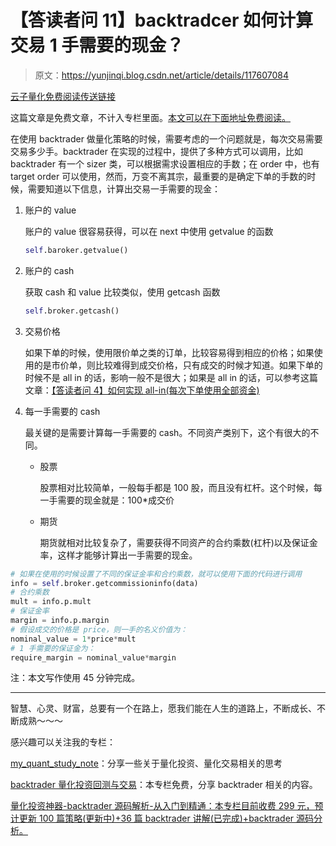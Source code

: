 # 【答读者问 11】backtradcer 如何计算交易 1 手需要的现金？

> 原文：<https://yunjinqi.blog.csdn.net/article/details/117607084>

[云子量化免费阅读传送链接](https://www.yunjinqi.top/article/40)

这篇文章是免费文章，不计入专栏里面。[本文可以在下面地址免费阅读。](https://zhuanlan.zhihu.com/p/378242973)

在使用 backtrader 做量化策略的时候，需要考虑的一个问题就是，每次交易需要交易多少手。backtrader 在实现的过程中，提供了多种方式可以调用，比如 backtrader 有一个 sizer 类，可以根据需求设置相应的手数；在 order 中，也有 target order 可以使用，然而，万变不离其宗，最重要的是确定下单的手数的时候，需要知道以下信息，计算出交易一手需要的现金：

1.  账户的 value

    账户的 value 很容易获得，可以在 next 中使用 getvalue 的函数

    ```py
    self.baroker.getvalue() 
    ```

2.  账户的 cash

    获取 cash 和 value 比较类似，使用 getcash 函数

    ```py
    self.broker.getcash() 
    ```

3.  交易价格

    如果下单的时候，使用限价单之类的订单，比较容易得到相应的价格；如果使用的是市价单，则比较难得到成交价格，只有成交的时候才知道。如果下单的时候不是 all in 的话，影响一般不是很大；如果是 all in 的话，可以参考这篇文章：[【答读者问 4】如何实现 all-in(每次下单使用全部资金)](https://blog.csdn.net/qq_26948675/article/details/116138196?spm=1001.2014.3001.5501)

4.  每一手需要的 cash

    最关键的是需要计算每一手需要的 cash。不同资产类别下，这个有很大的不同。

    *   股票

        股票相对比较简单，一般每手都是 100 股，而且没有杠杆。这个时候，每一手需要的现金就是：100*成交价

    *   期货

        期货就相对比较复杂了，需要获得不同资产的合约乘数(杠杆)以及保证金率，这样才能够计算出一手需要的现金。

```py
# 如果在使用的时候设置了不同的保证金率和合约乘数，就可以使用下面的代码进行调用
info = self.broker.getcommissioninfo(data)
# 合约乘数
mult = info.p.mult
# 保证金率
margin = info.p.margin
# 假设成交的价格是 price，则一手的名义价值为：
nominal_value = 1*price*mult
# 1 手需要的保证金为：
require_margin = nominal_value*margin 
```

注：本文写作使用 45 分钟完成。

* * *

智慧、心灵、财富，总要有一个在路上，愿我们能在人生的道路上，不断成长、不断成熟～～～

感兴趣可以关注我的专栏：

[my_quant_study_note](https://www.zhihu.com/column/quant-study)：分享一些关于量化投资、量化交易相关的思考

[backtrader 量化投资回测与交易](https://zhuanlan.zhihu.com/c_1189276087837011968)：本专栏免费，分享 backtrader 相关的内容。

[量化投资神器-backtrader 源码解析-从入门到精通：本专栏目前收费 299 元，预计更新 100 篇策略(更新中)+36 篇 backtrader 讲解(已完成)+backtrader 源码分析。](https://link.zhihu.com/?target=https%3A//yunjinqi.blog.csdn.net/article/details/107594251)
